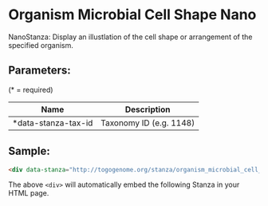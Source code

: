 Organism Microbial Cell Shape Nano
==================================

NanoStanza: Display an illustlation of the cell shape or arrangement of the specified organism.

## Parameters:

(* = required)

| Name             | Description                         |
|------------------|-------------------------------------|
| *data-stanza-tax-id | Taxonomy ID (e.g. 1148) |

## Sample:

```html
<div data-stanza="http://togogenome.org/stanza/organism_microbial_cell_shape_nano" data-stanza-tax-id="1148"></div>
```

The above `<div>` will automatically embed the following Stanza in your HTML page.

<div data-stanza="/stanza/organism_microbial_cell_shape_nano" data-stanza-tax-id="1148"></div>
